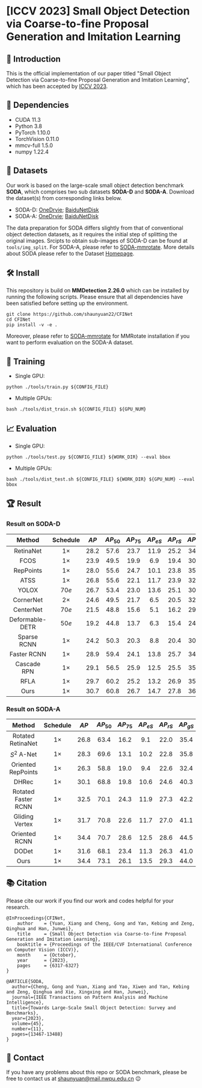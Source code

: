 # [ICCV 2023] Small Object Detection via Coarse-to-fine Proposal Generation and Imitation Learning

## :loudspeaker: Introduction
This is the official implementation of our paper titled "Small Object Detection via Coarse-to-fine Proposal Generation and Imitation Learning", which has been accepted by [ICCV 2023](https://openaccess.thecvf.com/content/ICCV2023/html/Yuan_Small_Object_Detection_via_Coarse-to-fine_Proposal_Generation_and_Imitation_Learning_ICCV_2023_paper.html).

## :ferris_wheel: Dependencies
 - CUDA 11.3
 - Python 3.8
 - PyTorch 1.10.0
 - TorchVision 0.11.0
 - mmcv-full 1.5.0
 - numpy 1.22.4

## :open_file_folder: Datasets
Our work is based on the large-scale small object detection benchmark **SODA**, which comprises two sub datasets **SODA-D** and **SODA-A**. Download the dataset(s) from corresponding links below.
 - SODA-D: [OneDrvie](https://nwpueducn-my.sharepoint.com/:f:/g/personal/gcheng_nwpu_edu_cn/EhXUvvPZLRRLnmo0QRmd4YUBvDLGMixS11_Sr6trwJtTrQ?e=PellK6); [BaiduNetDisk](https://pan.baidu.com/s/1aqmqkG_GzDKBTM_NK5ecqA?pwd=SODA)
 - SODA-A: [OneDrvie](https://nwpueducn-my.sharepoint.com/:f:/g/personal/gcheng_nwpu_edu_cn/EqJBjheHJXVOrMQWcr8dOt0BZJAfn1bkUSEQwIKHkVE0Vg?e=Hhcnoi); [BaiduNetDisk](https://pan.baidu.com/s/1G6x-hslv5C02WikZCzsNlA?pwd=SODA)

The data preparation for SODA differs slightly from that of conventional object detection datasets, as it requires the initial step of splitting the original images. 
Srcipts to obtain sub-images of SODA-D can be found at `tools/img_split`. For SODA-A, please refer to [SODA-mmrotate](https://github.com/shaunyuan22/SODA-mmrotate). More details about SODA please refer to the Dataset [Homepage](https://shaunyuan22.github.io/SODA/). 
<!-- and SODA-A can be found at [SODA-mmdetection](https://github.com/shaunyuan22/SODA-mmdetection) and -->



<!-- 
Moreover, this repository is build on MMDetection and MMrotate, please refer to [SODA-mmdetection](https://github.com/shaunyuan22/SODA-mmdetection) and [SODA-mmrotate](https://github.com/shaunyuan22/SODA-mmrotate) for the preparation of corresponding environment.
-->

## 🛠️ Install
This repository is build on **MMDetection 2.26.0**  which can be installed by running the following scripts. Please ensure that all dependencies have been satisfied before setting up the environment.
```
git clone https://github.com/shaunyuan22/CFINet
cd CFINet
pip install -v -e .
```
Moreover, please refer to [SODA-mmrotate](https://github.com/shaunyuan22/SODA-mmrotate) for MMRotate installation if you want to perform evaluation on the SODA-A dataset.

## 🚀 Training
 - Single GPU:
```
python ./tools/train.py ${CONFIG_FILE} 
```

 - Multiple GPUs:
```
bash ./tools/dist_train.sh ${CONFIG_FILE} ${GPU_NUM}
```

## 📈 Evaluation
 - Single GPU:
```
python ./tools/test.py ${CONFIG_FILE} ${WORK_DIR} --eval bbox
```

 - Multiple GPUs:
```
bash ./tools/dist_test.sh ${CONFIG_FILE} ${WORK_DIR} ${GPU_NUM} --eval bbox
```


## :trophy: Result
### Result on SODA-D
| **Method** | **Schedule** | **$AP$** | **$AP_{50}$** | **$AP_{75}$** | **$AP_{eS}$** | **$AP_{rS}$** | **$AP_{gS}$** | **$AP_N$** |
| :----: | :----: | :----: | :----: | :----: | :----: | :----: | :----: | :----: | 
| RetinaNet | $1 \times$ | 28.2 | 57.6 | 23.7 | 11.9 | 25.2 | 34.1 | 44.2 | 
| FCOS | $1 \times$ | 23.9 | 49.5 | 19.9 | 6.9 | 19.4 | 30.9 | 40.9 | 
| RepPoints | $1 \times$ | 28.0 | 55.6 | 24.7 | 10.1 | 23.8 | 35.1 | 45.3 | 
| ATSS | $1 \times$ | 26.8 | 55.6 | 22.1 | 11.7 | 23.9 | 32.2 | 41.3 | 
| YOLOX | $70e$ | 26.7 | 53.4 | 23.0 | 13.6 | 25.1 | 30.9 | 30.4 | 
| CornerNet | $2 \times$ | 24.6 | 49.5 | 21.7 | 6.5 | 20.5 | 32.2 | 43.8 | 
| CenterNet | $70e$ | 21.5 | 48.8 | 15.6 | 5.1 | 16.2 | 29.6 | 42.4 | 
| Deformable-DETR | $50e$ | 19.2 | 44.8 | 13.7 | 6.3 | 15.4 | 24.9 | 34.2 | 
| Sparse RCNN | $1 \times$ | 24.2 | 50.3 | 20.3 | 8.8 | 20.4 | 30.2 | 39.4 | 
| Faster RCNN | $1 \times$ | 28.9 | 59.4 | 24.1 | 13.8 | 25.7 | 34.5 | 43.0 | 
| Cascade RPN | $1 \times$ | 29.1 | 56.5 | 25.9 | 12.5 | 25.5 | 35.4 | 44.7 | 
| RFLA | $1 \times$ | 29.7 | 60.2 | 25.2 | 13.2 | 26.9 | 35.4 | 44.6 | 
| Ours | $1 \times$ | 30.7 | 60.8 | 26.7 | 14.7 | 27.8 | 36.4 | 44.6 | 

### Result on SODA-A
| **Method** | **Schedule** | **$AP$** | **$AP_{50}$** | **$AP_{75}$** | **$AP_{eS}$** | **$AP_{rS}$** | **$AP_{gS}$** | **$AP_N$** |
| :----: | :----: | :----: | :----: | :----: | :----: | :----: | :----: | :----: | 
| Rotated RetinaNet | $1 \times$ | 26.8 | 63.4 | 16.2 | 9.1 | 22.0 | 35.4 | 28.2 | 
| $S^2$ A-Net | $1 \times$ | 28.3 | 69.6 | 13.1 | 10.2 | 22.8 | 35.8 | 29.5 | 
| Oriented RepPoints | $1 \times$ | 26.3 | 58.8 | 19.0 | 9.4 | 22.6 | 32.4 | 28.5 |  
| DHRec | $1 \times$ | 30.1 | 68.8 | 19.8 | 10.6 | 24.6 | 40.3 | 34.6 | 
| Rotated Faster RCNN | $1 \times$ | 32.5 | 70.1 | 24.3 | 11.9 | 27.3 | 42.2 | 34.4 | 
| Gliding Vertex | $1 \times$ | 31.7 | 70.8 | 22.6 | 11.7 | 27.0 | 41.1 | 33.8 | 
| Oriented RCNN | $1 \times$ | 34.4 | 70.7 | 28.6 | 12.5 | 28.6 | 44.5 | 36.7 | 
| DODet | $1 \times$ | 31.6 | 68.1 | 23.4 | 11.3 | 26.3 | 41.0 | 33.5 | 
| Ours | $1 \times$ | 34.4 | 73.1 | 26.1 | 13.5 | 29.3 | 44.0 | 35.9 | 

## 📚  Citation
Please cite our work if you find our work and codes helpful for your research.
```
@InProceedings{CFINet,
    author    = {Yuan, Xiang and Cheng, Gong and Yan, Kebing and Zeng, Qinghua and Han, Junwei},
    title     = {Small Object Detection via Coarse-to-fine Proposal Generation and Imitation Learning},
    booktitle = {Proceedings of the IEEE/CVF International Conference on Computer Vision (ICCV)},
    month     = {October},
    year      = {2023},
    pages     = {6317-6327}
}

@ARTICLE{SODA,
  author={Cheng, Gong and Yuan, Xiang and Yao, Xiwen and Yan, Kebing and Zeng, Qinghua and Xie, Xingxing and Han, Junwei},
  journal={IEEE Transactions on Pattern Analysis and Machine Intelligence}, 
  title={Towards Large-Scale Small Object Detection: Survey and Benchmarks}, 
  year={2023},
  volume={45},
  number={11},
  pages={13467-13488}
}
```

## :e-mail: Contact
If you have any problems about this repo or SODA benchmark, please be free to contact us at shaunyuan@mail.nwpu.edu.cn 😉

